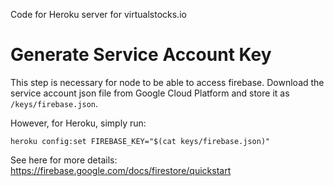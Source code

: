 Code for Heroku server for virtualstocks.io

# Generate Service Account Key
This step is necessary for node to be able to access firebase.
Download the service account json file from Google Cloud Platform and store it as `/keys/firebase.json`.

However, for Heroku, simply run:

```
heroku config:set FIREBASE_KEY="$(cat keys/firebase.json)"
```

See here for more details: https://firebase.google.com/docs/firestore/quickstart